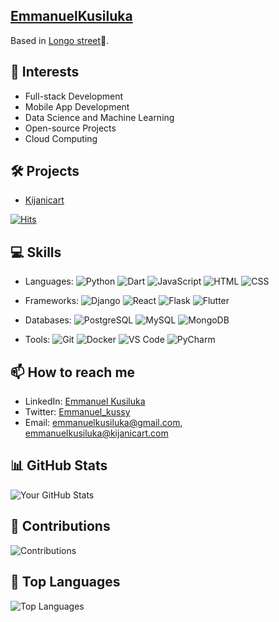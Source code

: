 <!-- Your Name -->
## [EmmanuelKusiluka]([https://www.linkedin.com/in/emmanuel-kusiluka-aa3294209])

<!-- ![Coding](https://github.com/Emmanuelkusiluka/Emmanuel_kussy.github.io/blob/main/20230807_192807.jpg)

<!-- About Me -->
Based in [Longo street](https://www.google.com/maps/place/Longo+Street/@-6.8256116,39.2950284,17z/data=!3m1!4b1!4m6!3m5!1s0x185c4bc4b428bfab:0x6ca9d71d6eff796f!8m2!3d-6.8256116!4d39.2976033!16s%2Fg%2F11q2y0z3w_?entry=ttu)🥷.

<!--[![Hits](https://hits.seeyoufarm.com/api/count/incr/badge.svg?url=https%3A%2F%2Fgithub.com%2FEmmanuelKusiluka%2F&count_bg=%2379C83D&title_bg=%23555555&icon=&icon_color=%23D4BEBE&title=hits&edge_flat=false)](https://hits.seeyoufarm.com)

<!-- My Interests -->
## 🚀 Interests

- Full-stack Development
- Mobile App Development
- Data Science and Machine Learning
- Open-source Projects
- Cloud Computing

<!-- My Projects -->
## 🛠️ Projects

- [Kijanicart](https://kijanicart.com)

[![Hits](https://hits.seeyoufarm.com/api/count/incr/badge.svg?url=https%3A%2F%2Fkijanicart.com&count_bg=%2379C83D&title_bg=%23555555&icon=&icon_color=%23D4BEBE&title=kijancart&edge_flat=false)](https://kijanicart.com)

<!-- My Skills -->
## 💻 Skills

- Languages: ![Python](https://img.shields.io/badge/Python-3776AB?style=flat-square&logo=python&logoColor=white) ![Dart](https://img.shields.io/badge/Dart-0175C2?style=flat-square&logo=dart&logoColor=white) ![JavaScript](https://img.shields.io/badge/JavaScript-F7DF1E?style=flat-square&logo=javascript&logoColor=black) ![HTML](https://img.shields.io/badge/HTML-E34F26?style=flat-square&logo=html5&logoColor=white) ![CSS](https://img.shields.io/badge/CSS-1572B6?style=flat-square&logo=css3&logoColor=white)

- Frameworks: ![Django](https://img.shields.io/badge/Django-092E20?style=flat-square&logo=django&logoColor=white) ![React](https://img.shields.io/badge/React-61DAFB?style=flat-square&logo=react&logoColor=black) ![Flask](https://img.shields.io/badge/Flask-000000?style=flat-square&logo=flask&logoColor=white) ![Flutter](https://img.shields.io/badge/Flutter-02569B?style=flat-square&logo=flutter&logoColor=white)

- Databases: ![PostgreSQL](https://img.shields.io/badge/PostgreSQL-336791?style=flat-square&logo=postgresql&logoColor=white) ![MySQL](https://img.shields.io/badge/MySQL-4479A1?style=flat-square&logo=mysql&logoColor=white) ![MongoDB](https://img.shields.io/badge/MongoDB-47A248?style=flat-square&logo=mongodb&logoColor=white)

- Tools: ![Git](https://img.shields.io/badge/Git-F05032?style=flat-square&logo=git&logoColor=white) ![Docker](https://img.shields.io/badge/Docker-2496ED?style=flat-square&logo=docker&logoColor=white) ![VS Code](https://img.shields.io/badge/VS_Code-007ACC?style=flat-square&logo=visual-studio-code&logoColor=white) ![PyCharm](https://img.shields.io/badge/PyCharm-000000?style=flat-square&logo=pycharm&logoColor=white)




<!-- Let's Connect -->
## 📫 How to reach me

- LinkedIn: [Emmanuel Kusiluka](https://www.linkedin.com/in/emmanuel-kusiluka-aa3294209)
- Twitter: [Emmanuel_kussy](https://twitter.com/Emmanuel_kussy?t=Q28gaud_VNrGJByz-35gYg&s=09)
- Email: emmanuelkusiluka@gmail.com, emmanuelkusiluka@kijanicart.com

<!-- GitHub Stats -->
## 📊 GitHub Stats

![Your GitHub Stats](https://github-readme-stats.vercel.app/api?username=EmmanuelKusiluka&show_icons=true&theme=radical)


## 🚀 Contributions

![Contributions](https://github-readme-streak-stats.herokuapp.com/?user=EmmanuelKusiluka&theme=highcontrast)

<!-- Top Languages -->
## 🌟 Top Languages

![Top Languages](https://github-readme-stats.vercel.app/api/top-langs/?username=EmmanuelKusiluka&layout=compact&theme=radical)

<!-- Contributions
## 🤝 Contributions

If you find my work helpful, consider contributing or starring some of my repositories. Contributions are always welcome!

<!-- Thanks for visiting 
# Thanks for visiting my profile! Feel free to explore my projects and reach out if you'd like to collaborate on something exciting. 😄




<!--
**Emmanuelkusiluka/EmmanuelKusiluka** is a ✨ _special_ ✨ repository because its `README.md` (this file) appears on your GitHub profile.

Here are some ideas to get you started:

- 🔭 I’m currently working on ...
- 🌱 I’m currently learning ...
- 👯 I’m looking to collaborate on ...
- 🤔 I’m looking for help with ...
- 💬 Ask me about ...
- 📫 How to reach me: ...
- 😄 Pronouns: ...
- ⚡ Fun fact: ...
-->
